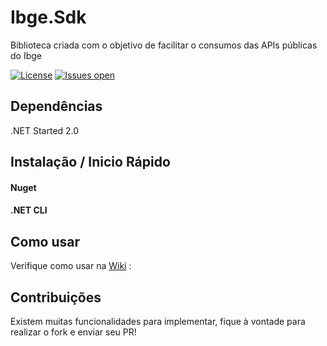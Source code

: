 # Ibge.Sdk
Biblioteca criada com o objetivo de facilitar o consumos das APIs públicas do Ibge

[![License](https://img.shields.io/github/license/leandrosdias/Ibge.Sdk.svg)](LICENSE)
[![Issues open](https://img.shields.io/github/issues/leandrosdias/Ibge.Sdk.svg)](https://github.com/leandrosdias/qnamaker.Helpers/)

## Dependências
.NET Started 2.0

## Instalação / Inicio Rápido


#### Nuget

#### .NET CLI

## Como usar

Verifique como usar na [Wiki](https://github.com/leandrosdias/Ibge.Sdk/wiki/Get-Started) :

## Contribuições

Existem muitas funcionalidades para implementar, fique à vontade para realizar o fork e enviar seu PR!